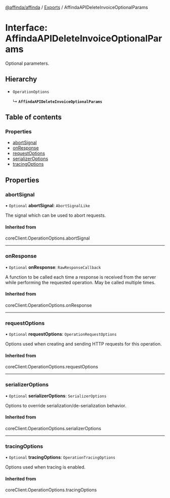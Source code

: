[@affinda/affinda](../README.md) / [Exports](../modules.md) / AffindaAPIDeleteInvoiceOptionalParams

# Interface: AffindaAPIDeleteInvoiceOptionalParams

Optional parameters.

## Hierarchy

- `OperationOptions`

  ↳ **`AffindaAPIDeleteInvoiceOptionalParams`**

## Table of contents

### Properties

- [abortSignal](AffindaAPIDeleteInvoiceOptionalParams.md#abortsignal)
- [onResponse](AffindaAPIDeleteInvoiceOptionalParams.md#onresponse)
- [requestOptions](AffindaAPIDeleteInvoiceOptionalParams.md#requestoptions)
- [serializerOptions](AffindaAPIDeleteInvoiceOptionalParams.md#serializeroptions)
- [tracingOptions](AffindaAPIDeleteInvoiceOptionalParams.md#tracingoptions)

## Properties

### abortSignal

• `Optional` **abortSignal**: `AbortSignalLike`

The signal which can be used to abort requests.

#### Inherited from

coreClient.OperationOptions.abortSignal

___

### onResponse

• `Optional` **onResponse**: `RawResponseCallback`

A function to be called each time a response is received from the server
while performing the requested operation.
May be called multiple times.

#### Inherited from

coreClient.OperationOptions.onResponse

___

### requestOptions

• `Optional` **requestOptions**: `OperationRequestOptions`

Options used when creating and sending HTTP requests for this operation.

#### Inherited from

coreClient.OperationOptions.requestOptions

___

### serializerOptions

• `Optional` **serializerOptions**: `SerializerOptions`

Options to override serialization/de-serialization behavior.

#### Inherited from

coreClient.OperationOptions.serializerOptions

___

### tracingOptions

• `Optional` **tracingOptions**: `OperationTracingOptions`

Options used when tracing is enabled.

#### Inherited from

coreClient.OperationOptions.tracingOptions
